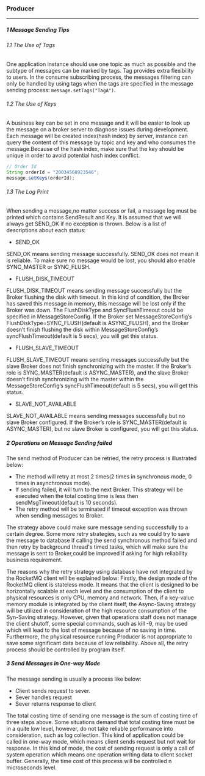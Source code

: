 ### Producer
----
##### 1 Message Sending Tips
###### 1.1 The Use of Tags
One application instance should use one topic as much as possible and the subtype of messages can be marked by tags. Tag provides extra flexibility to users. In the consume subscribing process, the messages filtering can only be handled by using tags when the tags are specified in the message sending process: `message.setTags("TagA")`.
###### 1.2 The Use of Keys
A business  key can be set in one message and it will be easier to look up the message on a broker server to diagnose issues during development. Each message will be created index(hash index) by server, instance can query the content of this message by topic and key and who consumes the message.Because of the hash index, make sure that the key should be unique in order to avoid potential hash index conflict.
``` java
// Order Id
String orderId = "20034568923546";
message.setKeys(orderId);
```
###### 1.3 The Log Print
When sending a message,no matter success or fail, a message log must be printed which contains SendResult and Key. It is assumed that we will always get SEND_OK if no exception is thrown. Below is a list of descriptions about each status:
* SEND_OK

SEND_OK means sending message successfully. SEND_OK does not mean it is reliable. To make sure no message would be lost, you should also enable SYNC_MASTER or SYNC_FLUSH.
* FLUSH_DISK_TIMEOUT

FLUSH_DISK_TIMEOUT means sending message successfully but the Broker flushing the disk with timeout. In this kind of condition, the Broker has saved this message in memory, this message will be lost only if the Broker was down. The FlushDiskType and SyncFlushTimeout could be specified in MessageStoreConfig. If the Broker set MessageStoreConfig’s FlushDiskType=SYNC_FLUSH(default is ASYNC_FLUSH), and the Broker doesn’t finish flushing the disk within MessageStoreConfig’s syncFlushTimeout(default is 5 secs), you will get this status.
* FLUSH_SLAVE_TIMEOUT

FLUSH_SLAVE_TIMEOUT means sending messages successfully but the slave Broker does not finish synchronizing with the master. If the Broker’s role is SYNC_MASTER(default is ASYNC_MASTER), and the slave Broker doesn’t finish synchronizing with the master within the MessageStoreConfig’s syncFlushTimeout(default is 5 secs), you will get this status.
* SLAVE_NOT_AVAILABLE

SLAVE_NOT_AVAILABLE means sending messages successfully but no slave Broker configured. If the Broker’s role is SYNC_MASTER(default is ASYNC_MASTER), but no slave Broker is configured, you will get this status.

##### 2 Operations on Message Sending failed
The send method of Producer can be retried, the retry  process is illustrated below:
* The method will retry at most 2 times(2 times in synchronous mode, 0 times in asynchronous mode).
* If sending failed, it will turn to the next Broker. This strategy will be executed when the total costing time is less then sendMsgTimeout(default is 10 seconds).
* The retry method will be terminated if timeout exception was thrown when sending messages to Broker.

The strategy above could make sure message sending successfully to a certain degree. Some more retry strategies, such as we could try to save the message to database if calling the send synchronous method failed and then retry by background thread's timed tasks, which will make sure the message is sent to Broker,could be improved if asking for high reliability business requirement. 

The reasons why the retry strategy using database have not integrated by the RocketMQ client will be explained below: Firstly, the design mode of the RocketMQ client is stateless mode. It means that the client is designed to be horizontally scalable at each level and the consumption of the client to physical resources is only CPU, memory and network. Then, if a key-value memory module is integrated by the client itself, the Async-Saving strategy will be utilized in consideration of the high resource consumption of the Syn-Saving strategy. However, given that operations staff does not manage the client shutoff, some special commands, such as kill -9, may be used which will lead to the lost of message because of no saving in time. Furthermore, the physical resource running Producer is not appropriate to save some significant data because of low reliability. Above all, the retry process should be controlled by program itself.

##### 3 Send Messages in One-way Mode
The message sending is usually a process like below: 
* Client sends request to sever.
* Sever handles request
* Sever returns response to client

The total costing time of sending one message is the sum of costing time of three steps above. Some situations demand that total costing time must be in a quite low level, however, do not take reliable performance into consideration, such as log collection. This kind of application could be called in one-way mode, which means client sends request but not wait for response. In this kind of mode, the cost of sending request is only a call of system operation which means one operation writing data to client socket buffer. Generally, the time cost of this process will be controlled n microseconds level.
